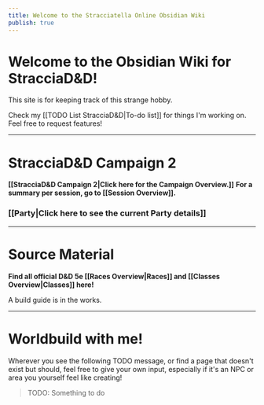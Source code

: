 ```yaml
---
title: Welcome to the Stracciatella Online Obsidian Wiki
publish: true
---
```

# Welcome to the Obsidian Wiki for StracciaD&D! 
This site is for keeping track of this strange hobby.

Check my [[TODO List StracciaD&D|To-do list]] for things I'm working on. Feel free to request features!
***
# StracciaD&D Campaign 2
**[[StracciaD&D Campaign 2|Click here for the Campaign Overview.]]**
**For a summary per session, go to [[Session Overview]].**

### [[Party|Click here to see the current Party details]]
***
# Source Material
 **Find all official D&D 5e [[Races Overview|Races]] and [[Classes Overview|Classes]] here!**
 
 A build guide is in the works.
***
# Worldbuild with me!
Wherever you see the following TODO message, or find a page that doesn't exist but should, feel free to give your own input, especially if it's an NPC or area you yourself feel like creating!
> TODO: Something to do